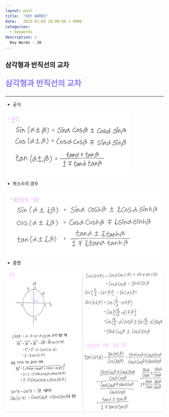 ```yaml
---
layout: post
title:  "KEY WORDS"
date:   2025-01-02 18:00:00 + 0900
categories:
  - keywords
description: >
  Key Words - 38
---
```

## 삼각형과 반직선의 교차

<p style = "color:#8f7cee; font-size:25px; font-weight:bold">
삼각형과 반직선의 교차
</p>

---

- 공식

<img src = "../../assets/img/keywords/IMG_k10.png" width = "400" height = "200">

<br/>

- 복소수의 경우

<img src = "../../assets/img/keywords/IMG_k11.png" width = "500" height = "200">

<br/>

- 증명

<img src = "../../assets/img/keywords/IMG_k12.png" width = "1800" height = "450">